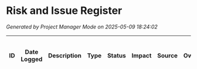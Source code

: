 # Risk and Issue Register
*Generated by Project Manager Mode on 2025-05-09 18:24:02*

| ID    | Date Logged | Description                                  | Type | Status | Impact | Source | Owner           | Notes / Mitigation / Resolution Plan |
|-------|-------------|----------------------------------------------|------|--------|--------|--------|-----------------|--------------------------------------|
<!-- No entries yet. New entries will be added above this line or by replacing this line if it's the only content. -->